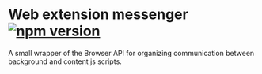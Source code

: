 Web extension messenger [![npm version](https://img.shields.io/npm/v/react.svg?style=flat)](https://www.npmjs.com/package/react)
=======================

A small wrapper of the Browser API for organizing communication between background and content js scripts. 